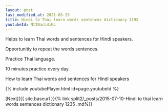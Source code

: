 ```yaml
---
layout: post
last_modified_at: 2021-03-29
title: Hindi to Thai learn words sentences dictionary 1192 
youtubeId: NtINacL4iKc
---
```

 
 
Helps to learn Thai words and sentences for Hindi speakers.

Opportunitiy to repeat the words sentences. 

Practice Thai language. 
 
10 minutes practice every day. 
 
How to learn Thai words and sentences for Hindi speakers 
 
{% include youtubePlayer.html id=page.youtubeId %}
 
 
[Next]({{ site.baseurl }}{% link  split2/_posts/2015-07-10-Hindi to thai learn words sentences dictionary 1235 .md%})
 
